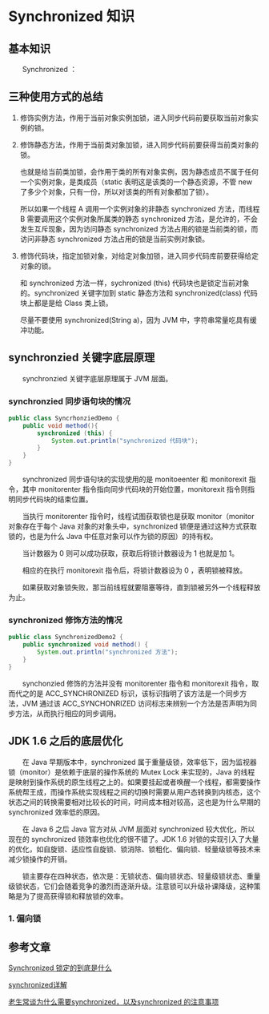 # Synchronized 知识

## 基本知识
　　Synchronized ：

## 三种使用方式的总结

1. 修饰实例方法，作用于当前对象实例加锁，进入同步代码前要获取当前对象实例的锁。

2. 修饰静态方法，作用于当前类对象加锁，进入同步代码前要获得当前类对象的锁。

   也就是给当前类加锁，会作用于类的所有对象实例，因为静态成员不属于任何一个实例对象，是类成员（static 表明这是该类的一个静态资源，不管 new 了多少个对象，只有一份，所以对该类的所有对象都加了锁）。

   所以如果一个线程 A 调用一个实例对象的非静态 synchronized 方法，而线程 B 需要调用这个实例对象所属类的静态 synchronized 方法，是允许的，不会发生互斥现象，因为访问静态 synchronized 方法占用的锁是当前类的锁，而访问非静态 synchronized 方法占用的锁是当前实例对象锁。

3. 修饰代码块，指定加锁对象，对给定对象加锁，进入同步代码库前要获得给定对象的锁。

   和 synchronized 方法一样，sychronized (this) 代码块也是锁定当前对象的。synchronized 关键字加到 static 静态方法和 synchronized(class) 代码块上都是是给 Class 类上锁。

   尽量不要使用 synchronized(String a)，因为 JVM 中，字符串常量吃具有缓冲功能。 

## synchronzied 关键字底层原理

　　synchronzied 关键字底层原理属于 JVM 层面。

### synchronzied 同步语句块的情况

```java
public class SyncrhonziedDemo {
	public void method(){
		synchronized (this) {
			System.out.println("synchronized 代码块");
		}
	}
}
```

　　synchronized 同步语句块的实现使用的是 monitoeenter 和 monitorexit 指令，其中 monitorenter 指令指向同步代码块的开始位置，monitorexit 指令则指明同步代码块的结束位置。

　　当执行 monitorenter 指令时，线程试图获取锁也是获取 monitor（monitor 对象存在于每个 Java 对象的对象头中，synchronized 锁便是通过这种方式获取锁的，也是为什么 Java 中任意对象可以作为锁的原因）的持有权。

　　当计数器为 0 则可以成功获取，获取后将锁计数器设为 1 也就是加 1。

　　相应的在执行 monitorexit 指令后，将锁计数器设为 0 ，表明锁被释放。

　　如果获取对象锁失败，那当前线程就要阻塞等待，直到锁被另外一个线程释放为止。

### synchronized 修饰方法的情况

```java
public class SynchronizedDemo2 {
	public synchronized void method() {
		System.out.println("synchronized 方法");
	}
}
```

　　synchonzied 修饰的方法并没有 monitorenter 指令和 monitorexit 指令，取而代之的是 ACC_SYNCHRONIZED 标识，该标识指明了该方法是一个同步方法，JVM 通过该 ACC_SYNCHONRIZED 访问标志来辨别一个方法是否声明为同步方法，从而执行相应的同步调用。

## JDK 1.6 之后的底层优化

　　在 Java 早期版本中，synchronized 属于重量级锁，效率低下，因为监视器锁（monitor）是依赖于底层的操作系统的 Mutex Lock 来实现的，Java 的线程是映射到操作系统的原生线程之上的。如果要挂起或者唤醒一个线程，都需要操作系统帮王成，而操作系统实现线程之间的切换时需要从用户态转换到内核态，这个状态之间的转换需要相对比较长的时间，时间成本相对较高，这也是为什么早期的 synchronized 效率低的原因。

　　在 Java 6 之后 Java 官方对从 JVM 层面对 synchronized  较大优化，所以现在的 synchronized 锁效率也优化的很不错了。JDK 1.6 对锁的实现引入了大量的优化，如自旋锁、适应性自旋锁、锁消除、锁粗化、偏向锁、轻量级锁等技术来减少锁操作的开销。

　　锁主要存在四种状态，依次是：无锁状态、偏向锁状态、轻量级锁状态、重量级锁状态，它们会随着竞争的激烈而逐渐升级。注意锁可以升级补课降级，这种策略是为了提高获得锁和释放锁的效率。

### 1. 偏向锁




## 参考文章
[Synchronized 锁定的到底是什么](https://www.zhihu.com/question/57794716?sort=created)

[synchronized详解](https://www.jianshu.com/p/16cec9b50ad2)

[老生常谈为什么需要synchronized，以及synchronized 的注意事项](https://blog.csdn.net/wangyadong317/article/details/84065828)